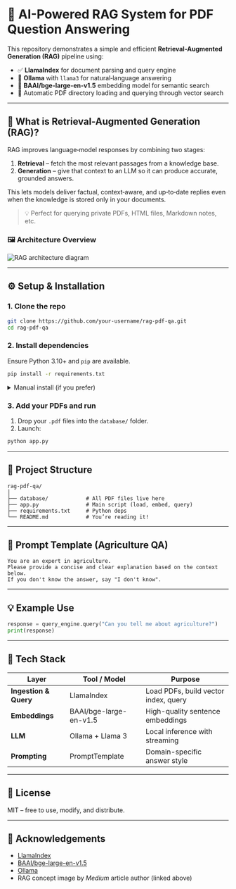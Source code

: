 # 🧠 AI-Powered RAG System for PDF Question Answering

This repository demonstrates a simple and efficient **Retrieval-Augmented Generation (RAG)** pipeline using:

- ✅ **LlamaIndex** for document parsing and query engine  
- 🦙 **Ollama** with `llama3` for natural‐language answering  
- 🧠 **BAAI/bge-large-en-v1.5** embedding model for semantic search  
- 📄 Automatic PDF directory loading and querying through vector search  

---

## 📌 What is Retrieval-Augmented Generation (RAG)?

RAG improves language‑model responses by combining two stages:

1. **Retrieval** – fetch the most relevant passages from a knowledge base.  
2. **Generation** – give that context to an LLM so it can produce accurate, grounded answers.

This lets models deliver factual, context‑aware, and up‑to‑date replies even when the knowledge is stored only in your documents.

> 💡 Perfect for querying private PDFs, HTML files, Markdown notes, etc.

### 🖼️ Architecture Overview

![RAG architecture diagram](https://miro.medium.com/v2/resize:fit:1200/format:webp/1*9v9cSlHXvfBdRMfLpCwJ3g.png)

---

## ⚙️ Setup & Installation

### 1. Clone the repo

```bash
git clone https://github.com/your-username/rag-pdf-qa.git
cd rag-pdf-qa
```

### 2. Install dependencies

Ensure Python 3.10+ and `pip` are available.

```bash
pip install -r requirements.txt
```

<details>
<summary>Manual install (if you prefer)</summary>

```bash
pip install llama-index
pip install llama-index-embeddings-huggingface
pip install llama-index-llms-ollama
```
</details>

### 3. Add your PDFs and run

1. Drop your `.pdf` files into the `database/` folder.  
2. Launch:

```bash
python app.py
```

---

## 📁 Project Structure

```
rag-pdf-qa/
│
├── database/            # All PDF files live here
├── app.py               # Main script (load, embed, query)
├── requirements.txt     # Python deps
└── README.md            # You’re reading it!
```

---

## 💬 Prompt Template (Agriculture QA)

```
You are an expert in agriculture.
Please provide a concise and clear explanation based on the context below.
If you don't know the answer, say "I don't know".
```

---

## 💡 Example Use

```python
response = query_engine.query("Can you tell me about agriculture?")
print(response)
```

---

## 🚀 Tech Stack

| Layer | Tool / Model | Purpose |
|-------|--------------|---------|
| **Ingestion & Query** | LlamaIndex | Load PDFs, build vector index, query |
| **Embeddings** | BAAI/bge-large-en-v1.5 | High-quality sentence embeddings |
| **LLM** | Ollama + Llama 3 | Local inference with streaming |
| **Prompting** | PromptTemplate | Domain-specific answer style |

---

## 📃 License

MIT – free to use, modify, and distribute.

---

## 🙌 Acknowledgements

- [LlamaIndex](https://github.com/jerryjliu/llama_index)  
- [BAAI/bge-large-en-v1.5](https://huggingface.co/BAAI/bge-large-en-v1.5)  
- [Ollama](https://ollama.com)  
- RAG concept image by *Medium* article author (linked above)
